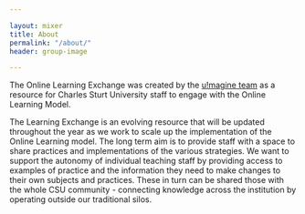```yaml
---

layout: mixer
title: About
permalink: "/about/"
header: group-image

---
```


The Online Learning Exchange was created by the [u!magine team](http://www.uimagine.edu.au) as a resource for Charles Sturt University staff to engage with the Online Learning Model. 

The Learning Exchange is an evolving resource that will be updated throughout the year as we work to scale up the implementation of the Online Learning model. The long term aim is to provide staff with a space to share practices and implementations of the various strategies. We want to support the autonomy of individual teaching staff by providing access to examples of practice and the information they need to make changes to their own subjects and practices. These in turn can be shared those with the whole CSU community - connecting knowledge across the institution by operating outside our traditional silos. 